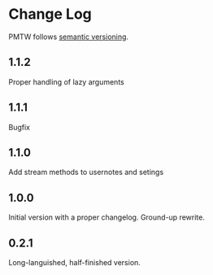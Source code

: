 # Change Log

PMTW follows [semantic versioning](http://semver.org/).

## 1.1.2

Proper handling of lazy arguments

## 1.1.1

Bugfix

## 1.1.0

Add stream methods to usernotes and setings

## 1.0.0

Initial version with a proper changelog. Ground-up rewrite.

## 0.2.1

Long-languished, half-finished version.